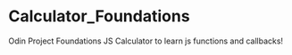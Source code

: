 # Calculator_Foundations
Odin Project Foundations JS Calculator to learn js functions and callbacks!
